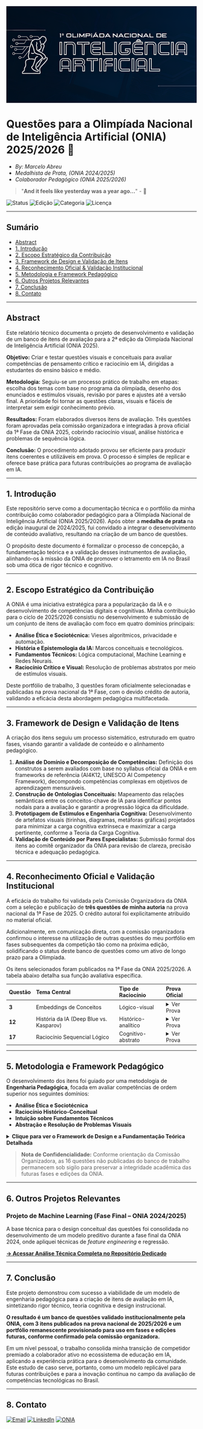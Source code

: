 <img align="center" src="img/banner.png">


# **Questões para a Olimpíada Nacional de Inteligência Artificial (ONIA) 2025/2026** 🧠

- *By: Marcelo Abreu*
- *Medalhista de Prata, (ONIA 2024/2025)*
- *Colaborador Pedagógico (ONIA 2025/2026)*
  
> "<b>And it feels like yesterday was a year ago...</b>" - 🎵

![Status](https://img.shields.io/badge/Status-Contribuição%20Oficial-blue)
![Edição](https://img.shields.io/badge/ONIA-2025/2026-purple)
![Categoria](https://img.shields.io/badge/Área-Engenharia%20Pedagógica%20-brown)
![Licença](https://img.shields.io/badge/Licença-Documentação%20Pública-orange)

---

## **Sumário**
- [Abstract](#abstract)
- [1. Introdução](#1-introdução)
- [2. Escopo Estratégico da Contribuição](#2-escopo-estratégico-da-contribuição)
- [3. Framework de Design e Validação de Itens](#3-framework-de-design-e-validação-de-itens)
- [4. Reconhecimento Oficial & Validação Institucional](#4-reconhecimento-oficial-e-validação-institucional)
- [5. Metodologia e Framework Pedagógico](#5-metodologia-e-framework-pedagógico)
- [6. Outros Projetos Relevantes](#6-outros-projetos-relevantes)
- [7. Conclusão](#7-conclusão)
- [8. Contato](#8-contato)

---

## **Abstract**

Este relatório técnico documenta o projeto de desenvolvimento e validação de um banco de itens de avaliação para a 2ª edição da Olimpíada Nacional de Inteligência Artificial (ONIA 2025). 

**Objetivo:**  Criar e testar questões visuais e conceituais para avaliar competências de pensamento crítico e raciocínio em IA, dirigidas a estudantes do ensino básico e médio.

**Metodologia:** Seguiu-se um processo prático de trabalho em etapas: escolha dos temas com base no programa da olimpíada, desenho dos enunciados e estímulos visuais, revisão por pares e ajustes até a versão final. A prioridade foi tornar as questões claras, visuais e fáceis de interpretar sem exigir conhecimento prévio.

**Resultados:** Foram elaborados diversos itens de avaliação. Três questões foram aprovadas pela comissão organizadora e integradas à prova oficial da 1ª Fase da ONIA 2025, cobrindo raciocínio visual, análise histórica e problemas de sequência lógica.

**Conclusão:** O procedimento adotado provou ser eficiente para produzir itens coerentes e utilizáveis em prova. O processo é simples de replicar e oferece base prática para futuras contribuições ao programa de avaliação em IA.


---

## **1. Introdução**

Este repositório serve como a documentação técnica e o portfólio da minha contribuição como colaborador pedagógico para a Olimpíada Nacional de Inteligência Artificial (ONIA 2025/2026). Após obter a **medalha de prata** na edição inaugural de 2024/2025, fui convidado a integrar o desenvolvimento de conteúdo avaliativo, resultando na criação de um banco de questões. 

O propósito deste documento é formalizar o processo de concepção, a fundamentação teórica e a validação desses instrumentos de avaliação, alinhando-os à missão da ONIA de promover o letramento em IA no Brasil sob uma ótica de rigor técnico e cognitivo.

---

## **2. Escopo Estratégico da Contribuição**

A ONIA é uma iniciativa estratégica para a popularização da IA e o desenvolvimento de competências digitais e cognitivas. Minha contribuição para o ciclo de 2025/2026 consistiu no desenvolvimento e submissão de um conjunto de itens de avaliação com foco em quatro domínios principais:

- **Análise Ética e Sociotécnica:** Vieses algorítmicos, privacidade e automação.
- **História e Epistemologia da IA:** Marcos conceituais e tecnológicos.
- **Fundamentos Técnicos:** Lógica computacional, Machine Learning e Redes Neurais.
- **Raciocínio Crítico e Visual:** Resolução de problemas abstratos por meio de estímulos visuais.

Deste portfólio de trabalho, 3 questões foram oficialmente selecionadas e publicadas na prova nacional da 1ª Fase, com o devido crédito de autoria, validando a eficácia desta abordagem pedagógica multifacetada.

---

## **3. Framework de Design e Validação de Itens**

A criação dos itens seguiu um processo sistemático, estruturado em quatro fases, visando garantir a validade de conteúdo e o alinhamento pedagógico.

1.  **Análise de Domínio e Decomposição de Competências:** Definição dos construtos a serem avaliados com base no syllabus oficial da ONIA e em frameworks de referência (AI4K12, UNESCO AI Competency Framework), decompondo competências complexas em objetivos de aprendizagem mensuráveis.
2.  **Construção de Ontologias Conceituais:** Mapeamento das relações semânticas entre os conceitos-chave de IA para identificar pontos nodais para a avaliação e garantir a progressão lógica da dificuldade.
3.  **Prototipagem de Estímulos e Engenharia Cognitiva:** Desenvolvimento de artefatos visuais (tirinhas, diagramas, metáforas gráficas) projetados para minimizar a carga cognitiva extrínseca e maximizar a carga pertinente, conforme a Teoria da Carga Cognitiva.
4.  **Validação de Conteúdo por Pares Especialistas:** Submissão formal dos itens ao comitê organizador da ONIA para revisão de clareza, precisão técnica e adequação pedagógica.

---


## **4. Reconhecimento Oficial e Validação Institucional**

A eficácia do trabalho foi validada pela Comissão Organizadora da ONIA com a seleção e publicação de **três questões de minha autoria** na prova nacional da 1ª Fase de 2025. O crédito autoral foi explicitamente atribuído no material oficial.

Adicionalmente, em comunicação direta, com a comissão organizadora confirmou o interesse na utilização de outras questões do meu portfólio em fases subsequentes da competição tão como na próxima edição, solidificando o status deste banco de questões como um ativo de longo prazo para a Olimpíada.

Os itens selecionados foram publicados na 1ª Fase da ONIA 2025/2026. A tabela abaixo detalha sua função avaliativa específica.

  
| Questão | Tema Central | Tipo de Raciocínio | Prova Oficial |
|:--------|:-------------|:-------------------|:------------------|
| **3** | Embeddings de Conceitos | Lógico-visual | <details><summary>Ver Prova</summary><p align="center"><img src="img/3.png"></p></details> |
| **12** | História da IA (Deep Blue vs. Kasparov) | Histórico-analítico | <details><summary>Ver Prova</summary><p align="center"><img src="img/12.png"></p></details> |
| **17** | Raciocínio Sequencial Lógico | Cognitivo-abstrato | <details><summary>Ver Prova</summary><p align="center"><img src="img/17.png"></p></details> | 




---

## **5. Metodologia e Framework Pedagógico**

O desenvolvimento dos itens foi guiado por uma metodologia de **Engenharia Pedagógica**, focada em avaliar competências de ordem superior nos seguintes domínios:
-   **Análise Ética e Sociotécnica**
-   **Raciocínio Histórico-Conceitual**
-   **Intuição sobre Fundamentos Técnicos**
-   **Abstração e Resolução de Problemas Visuais**

<details>
<summary><b>Clique para ver o Framework de Design e a Fundamentação Teórica Detalhada</b></summary>

### 5.1. Framework de Design e Validação de Itens (FDVI)
A criação dos itens seguiu um processo sistemático, estruturado em quatro fases:
1.  **Análise de Domínio:** Definição dos construtos a serem avaliados com base no syllabus oficial da ONIA e em frameworks de referência (AI4K12, UNESCO).
2.  **Construção de Ontologias Conceituais:** Mapeamento das relações semânticas entre os conceitos-chave de IA para garantir a progressão lógica da dificuldade.
3.  **Prototipagem de Estímulos e Engenharia Cognitiva:** Desenvolvimento de artefatos visuais (tirinhas, diagramas) para minimizar a carga cognitiva extrínseca e maximizar a carga pertinente (Teoria da Carga Cognitiva de Sweller).
4.  **Validação de Conteúdo por Pares:** Submissão formal dos itens ao comitê organizador da ONIA para revisão de clareza, precisão técnica e adequação pedagógica.

### 5.2. Fundamentos Teórico-Pedagógicos
O design de cada item foi ancorado em três princípios teóricos:
- **Visualização Estrutural:** Uso de elementos visuais como "andaime" cognitivo (scaffolding), conforme proposto por Bruner.
- **Cognição Situada:** Ancoragem dos problemas em contextos realistas para promover a transferência de conhecimento.
- **Construtivismo:** Design de itens que exigem a integração de múltiplos processos cognitivos (observação, dedução, generalização), em alinhamento com a visão de Piaget.

### 5.3. Princípios de Validação e Psicometria
A qualidade foi balizada pela Taxonomia de Bloom Revisada (Anderson & Krathwohl, 2001), com prioridade para os níveis cognitivos superiores: **Analisar (C4)**, **Avaliar (C5)** e **Criar (C6)**. Como desiderata psicométrica, os itens foram projetados para alto poder de discriminação, com a validação empírica (TCT/TRI) sendo um passo futuro.

</details>

> **Nota de Confidencialidade:** Conforme orientação da Comissão Organizadora, as 16 questões não publicadas do banco de trabalho permanecem sob sigilo para preservar a integridade acadêmica das futuras fases e edições da ONIA.

---

## **6. Outros Projetos Relevantes**

### Projeto de Machine Learning (Fase Final – ONIA 2024/2025)
A base técnica para o design conceitual das questões foi consolidada no desenvolvimento de um modelo preditivo durante a fase final da ONIA 2024, onde apliquei técnicas de *feature engineering* e regressão.

[**→ Acessar Análise Técnica Completa no Repositório Dedicado**](https://github.com/Marcelo-Abreeu/Machine-Learning)

---

## **7. Conclusão**

Este projeto demonstrou com sucesso a viabilidade de um modelo de engenharia pedagógica para a criação de itens de avaliação em IA, sintetizando rigor técnico, teoria cognitiva e design instrucional.

**O resultado é um banco de questões validado institucionalmente pela ONIA, com 3 itens publicados na prova nacional de 2025/2026 e um portfólio remanescente provisionado para uso em fases e edições futuras, conforme confirmado pela comissão organizadora.**

Em um nível pessoal, o trabalho consolida minha transição de competidor premiado a colaborador ativo no ecossistema de educação em IA, aplicando a experiência prática para o desenvolvimento da comunidade. Este estudo de caso serve, portanto, como um modelo replicável para futuras contribuições e para a inovação contínua no campo da avaliação de competências tecnológicas no Brasil.

---

## **8. Contato**

[![Email](https://img.shields.io/badge/Email-marcelo.h.d.abreu@gmail.com-black?style=for-the-badge&logo=gmail)](mailto:marcelo.h.d.abreu@gmail.com)
[![LinkedIn](https://img.shields.io/badge/LinkedIn-marceloAbreu-blue?style=for-the-badge&logo=linkedin)](https://www.linkedin.com/in/marcelo-abreeu)
[![ONIA](https://img.shields.io/badge/Site%20Oficial-ONIA-blueviolet?style=for-the-badge)](https://www.oniabrasil.com.br/)
